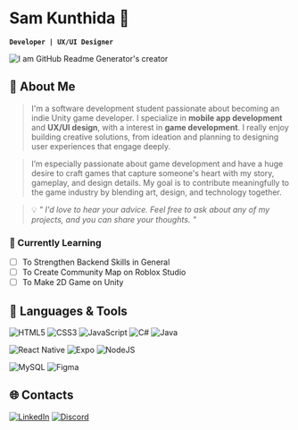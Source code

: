 # Sam Kunthida 👾 
**`Developer | UX/UI Designer`**

![I am GitHub Readme Generator's creator](/assets/images/Banner03.jpg)

## 🎸 About Me
> I'm a software development student passionate about becoming an indie Unity game developer. I specialize in **mobile app development** and **UX/UI design**, with a interest in **game development**. I really enjoy building creative solutions, from ideation and planning to designing user experiences that engage deeply.

> I’m especially passionate about game development and have a huge desire to craft games that capture someone's heart with my story, gameplay, and design details. My goal is to contribute meaningfully to the game industry by blending art, design, and technology together.

> 💡 *" I'd love to hear your advice. Feel free to ask about any of my projects, and you can share your thoughts. "*

### 🌱 Currently Learning
 - [ ] To Strengthen Backend Skills in General
 - [ ] To Create Community Map on Roblox Studio
 - [ ] To Make 2D Game on Unity

## 🧰 Languages & Tools
 ![HTML5](https://img.shields.io/badge/html5-%23E34F26.svg?style=flat-square&logo=html5&logoColor=white)
 ![CSS3](https://img.shields.io/badge/css3-%231572B6.svg?style=flat-square&logo=css3&logoColor=white)
 ![JavaScript](https://img.shields.io/badge/javascript-%23323330.svg?style=flat-square&logo=javascript&logoColor=%23F7DF1E)
 ![C#](https://img.shields.io/badge/c%23-%23239120.svg?style=flat-square&logo=csharp&logoColor=white)
 ![Java](https://img.shields.io/badge/java-%23ED8B00.svg?style=flat-square&logo=openjdk&logoColor=white) 

 ![React Native](https://img.shields.io/badge/react_native-%2320232a.svg?style=flat-square&logo=react&logoColor=%2361DAFB)
 ![Expo](https://img.shields.io/badge/expo-1C1E24?style=flat-square&logo=expo&logoColor=#D04A37) 
 ![NodeJS](https://img.shields.io/badge/node.js-6DA55F?style=flat-square&logo=node.js&logoColor=white) 
 
 ![MySQL](https://img.shields.io/badge/mysql-4479A1.svg?style=flat-square&logo=mysql&logoColor=white) 
 ![Figma](https://img.shields.io/badge/figma-%23F24E1E.svg?style=flat-square&logo=figma&logoColor=white)

## 🌐 Contacts
 [![LinkedIn](https://img.shields.io/badge/LinkedIn-%230077B5.svg?logo=linkedin&logoColor=white)](https://linkedin.com/in/kunthida-khlongkhlaew-5b6706324) 
 [![Discord](https://img.shields.io/badge/Gmail-e5e5e5.svg?logo=gmail&logoColor=white&color=fe4737)](mailto:kunthidakhlongkhlaew@gmail.com) 
 
<!--
[![Discord](https://img.shields.io/badge/discord-7289da.svg?logo=discord&logoColor=white&color=7289da)](https://discord.gg/gpj7uj2z7t) 
![React](https://img.shields.io/badge/react-%2320232a.svg?style=flat-square&logo=react&logoColor=%2361DAFB) 
![Git](https://img.shields.io/badge/git-%23F05033.svg?style=flat-square&logo=git&logoColor=white)
-->
